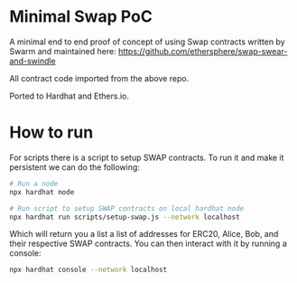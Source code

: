 # Minimal Swap PoC

A minimal end to end proof of concept of using Swap contracts written by Swarm and maintained here: https://github.com/ethersphere/swap-swear-and-swindle

All contract code imported from the above repo.

Ported to Hardhat and Ethers.io.


# How to run

For scripts there is a script to setup SWAP contracts. To run it and make it persistent we can do the following:

``` sh
# Run a node
npx hardhat node

# Run script to setup SWAP contracts on local hardhat node
npx hardhat run scripts/setup-swap.js --network localhost
```

Which will return you a list a list of addresses for ERC20, Alice, Bob, and their respective SWAP contracts. You can then interact with it by running a console:

``` sh
npx hardhat console --network localhost
```
